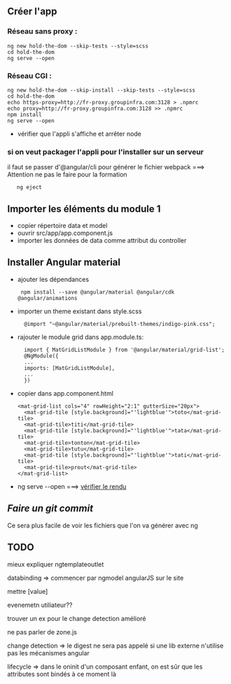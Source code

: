 ## Créer l'app

### Réseau sans proxy : 

```
ng new hold-the-dom --skip-tests --style=scss
cd hold-the-dom
ng serve --open
``` 

### Réseau CGI :
```
ng new hold-the-dom --skip-install --skip-tests --style=scss
cd hold-the-dom
echo https-proxy=http://fr-proxy.groupinfra.com:3128 > .npmrc
echo proxy=http://fr-proxy.groupinfra.com:3128 >> .npmrc
npm install
ng serve --open
``` 

* vérifier que l'appli s'affiche et arrêter node

### si on veut packager l'appli pour l'installer sur un serveur
il faut se passer d'@angular/cli pour générer le fichier webpack 
===> Attention ne pas le faire pour la formation
```
   ng eject
```  

## Importer les éléments du module 1

* copier répertoire data et model
* ouvrir src/app/app.component.js
* importer les données de data comme attribut du controller

## Installer Angular material

* ajouter les dépendances
	```
	 npm install --save @angular/material @angular/cdk @angular/animations
	```

* importer un theme existant dans style.scss 
  ``` 
    @import "~@angular/material/prebuilt-themes/indigo-pink.css";
  ```
  
* rajouter le module grid dans app.module.ts:

  ```
    import { MatGridListModule } from '@angular/material/grid-list';
    @NgModule({
    ...
    imports: [MatGridListModule],
    ...
    })
  ```
  
* copier dans app.component.html
  ```
  <mat-grid-list cols="4" rowHeight="2:1" gutterSize="20px">
    <mat-grid-tile [style.background]="'lightblue'">toto</mat-grid-tile>
    <mat-grid-tile>titi</mat-grid-tile>
    <mat-grid-tile [style.background]="'lightblue'">tata</mat-grid-tile>
    <mat-grid-tile>tonton</mat-grid-tile>
    <mat-grid-tile>tutu</mat-grid-tile>
    <mat-grid-tile [style.background]="'lightblue'">tati</mat-grid-tile>
    <mat-grid-tile>prout</mat-grid-tile>
  </mat-grid-list>
  ```  

  
* ng serve --open 
 ===> [vérifier le rendu](./install-ng-material.PNG)

## *Faire un git commit*
Ce sera plus facile de voir les fichiers que l'on va générer avec ng



## TODO

mieux expliquer ngtemplateoutlet

databinding => commencer par ngmodel angularJS sur le site

mettre [value]  

evenemetn utiliateur??

trouver un ex pour le change detection amélioré

ne pas parler de zone.js

change detection => le digest ne sera pas appelé si une lib externe n'utilise pas les mécanismes angular

lifecycle 
=> dans le  oninit d'un composant enfant, on est sûr que les attributes sont bindés à ce moment là
